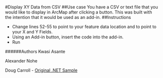 #Display XY Data from CSV
##Use case
You have a CSV or text file that you would like to display in ArcMap after clicking a button.  This was built with the intention that it would be used as an add-in.
##Instructions
* Change lines 52-55 to point to your feature data location and to point to your X and Y Fields.
* Using an Add-in button, insert the code into the add-in.
* Run

######Authors
Kwasi Asante

Alexander Nohe

Doug Carroll - [Original .NET Sample](https://github.com/Esri/developer-support/tree/master/arcobjects-net/display-XY-data-from-CSV)
